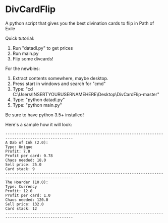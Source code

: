 # DivCardFlip
A python script that gives you the best divination cards to flip in Path of Exile

Quick tutorial:
1. Run "datadl.py" to get prices
2. Run main.py
3. Flip some divcards!


For the newbies:
1. Extract contents somewhere, maybe desktop.
2. Press start in windows and search for "cmd"
3. Type: "cd C:\Users\INSERTYOURUSERNAMEHERE\Desktop\DivCardFlip-master"
4. Type: "python datadl.py"
5. Type: "python main.py"

Be sure to have python 3.5+ installed!


Here's a sample how it will look:
```
----------------------------------------------------------------------------------------------------
A Dab of Ink (2.0):
Type: Unique
Profit: 7.0
Profit per card: 0.78
Chaos needed: 18.0
Sell price: 25.0
Card stack: 9
----------------------------------------------------------------------------------------------------
The Hoarder (10.0):
Type: Currency
Profit: 12.0
Profit per card: 1.0
Chaos needed: 120.0
Sell price: 132.0
Card stack: 12
----------------------------------------------------------------------------------------------------
```
